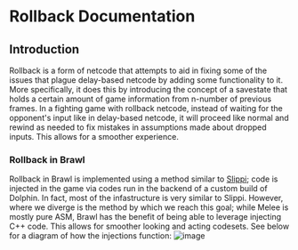 # Rollback Documentation

## Introduction
Rollback is a form of netcode that attempts to aid in fixing some of the issues that plague delay-based netcode by adding some functionality to it. More specifically, it does this by introducing the concept of a savestate that holds a certain amount of game information from n-number of previous frames. In a fighting game with rollback netcode, instead of waiting for the opponent's input like in delay-based netcode, it will proceed like normal and rewind as needed to fix mistakes in assumptions made about dropped inputs. This allows for a smoother experience.

### Rollback in Brawl
Rollback in Brawl is implemented using a method similar to [Slippi](https://github.com/project-slippi); code is injected in the game via codes run in the backend of a custom build of Dolphin. In fact, most of the infastructure is very similar to Slippi. However, where we diverge is the method by which we reach this goal; while Melee is mostly pure ASM, Brawl has the benefit of being able to leverage injecting C++ code. This allows for smoother looking and acting codesets. See below for a diagram of how the injections function:
![image](https://user-images.githubusercontent.com/29901514/198723833-ebe2ec62-cca0-4edf-89fe-58cd6b2c5b66.png)

###
